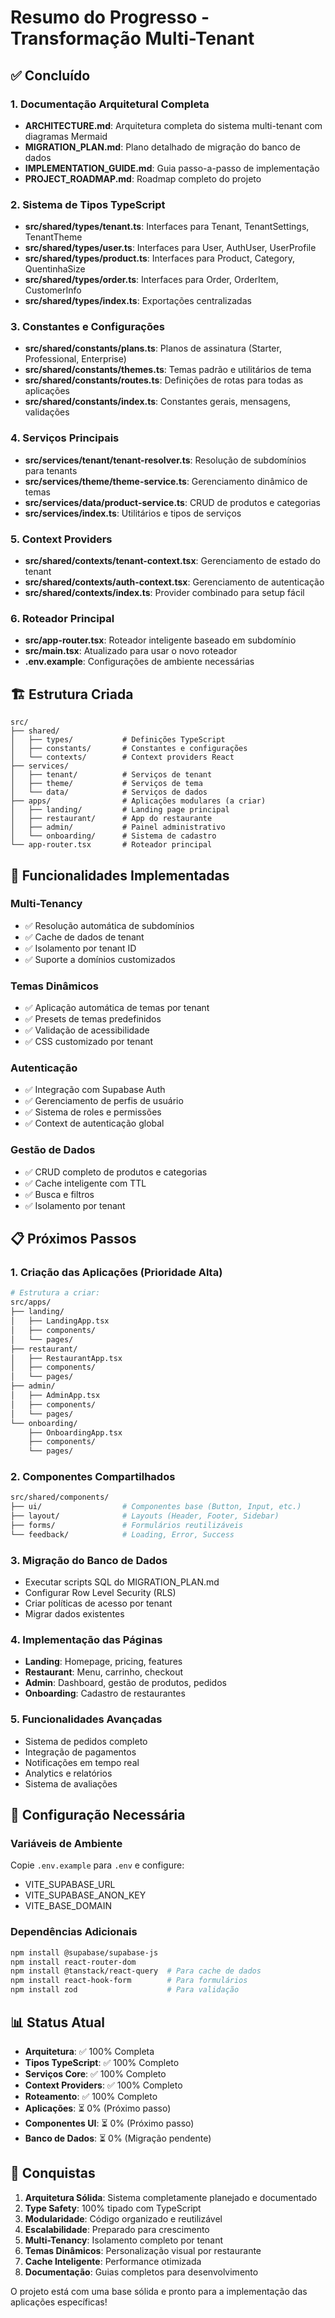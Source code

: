 # Resumo do Progresso - Transformação Multi-Tenant

## ✅ Concluído

### 1. Documentação Arquitetural Completa
- **ARCHITECTURE.md**: Arquitetura completa do sistema multi-tenant com diagramas Mermaid
- **MIGRATION_PLAN.md**: Plano detalhado de migração do banco de dados
- **IMPLEMENTATION_GUIDE.md**: Guia passo-a-passo de implementação
- **PROJECT_ROADMAP.md**: Roadmap completo do projeto

### 2. Sistema de Tipos TypeScript
- **src/shared/types/tenant.ts**: Interfaces para Tenant, TenantSettings, TenantTheme
- **src/shared/types/user.ts**: Interfaces para User, AuthUser, UserProfile
- **src/shared/types/product.ts**: Interfaces para Product, Category, QuentinhaSize
- **src/shared/types/order.ts**: Interfaces para Order, OrderItem, CustomerInfo
- **src/shared/types/index.ts**: Exportações centralizadas

### 3. Constantes e Configurações
- **src/shared/constants/plans.ts**: Planos de assinatura (Starter, Professional, Enterprise)
- **src/shared/constants/themes.ts**: Temas padrão e utilitários de tema
- **src/shared/constants/routes.ts**: Definições de rotas para todas as aplicações
- **src/shared/constants/index.ts**: Constantes gerais, mensagens, validações

### 4. Serviços Principais
- **src/services/tenant/tenant-resolver.ts**: Resolução de subdomínios para tenants
- **src/services/theme/theme-service.ts**: Gerenciamento dinâmico de temas
- **src/services/data/product-service.ts**: CRUD de produtos e categorias
- **src/services/index.ts**: Utilitários e tipos de serviços

### 5. Context Providers
- **src/shared/contexts/tenant-context.tsx**: Gerenciamento de estado do tenant
- **src/shared/contexts/auth-context.tsx**: Gerenciamento de autenticação
- **src/shared/contexts/index.ts**: Provider combinado para setup fácil

### 6. Roteador Principal
- **src/app-router.tsx**: Roteador inteligente baseado em subdomínio
- **src/main.tsx**: Atualizado para usar o novo roteador
- **.env.example**: Configurações de ambiente necessárias

## 🏗️ Estrutura Criada

```
src/
├── shared/
│   ├── types/           # Definições TypeScript
│   ├── constants/       # Constantes e configurações
│   └── contexts/        # Context providers React
├── services/
│   ├── tenant/          # Serviços de tenant
│   ├── theme/           # Serviços de tema
│   └── data/            # Serviços de dados
├── apps/                # Aplicações modulares (a criar)
│   ├── landing/         # Landing page principal
│   ├── restaurant/      # App do restaurante
│   ├── admin/           # Painel administrativo
│   └── onboarding/      # Sistema de cadastro
└── app-router.tsx       # Roteador principal
```

## 🎯 Funcionalidades Implementadas

### Multi-Tenancy
- ✅ Resolução automática de subdomínios
- ✅ Cache de dados de tenant
- ✅ Isolamento por tenant ID
- ✅ Suporte a domínios customizados

### Temas Dinâmicos
- ✅ Aplicação automática de temas por tenant
- ✅ Presets de temas predefinidos
- ✅ Validação de acessibilidade
- ✅ CSS customizado por tenant

### Autenticação
- ✅ Integração com Supabase Auth
- ✅ Gerenciamento de perfis de usuário
- ✅ Sistema de roles e permissões
- ✅ Context de autenticação global

### Gestão de Dados
- ✅ CRUD completo de produtos e categorias
- ✅ Cache inteligente com TTL
- ✅ Busca e filtros
- ✅ Isolamento por tenant

## 📋 Próximos Passos

### 1. Criação das Aplicações (Prioridade Alta)
```bash
# Estrutura a criar:
src/apps/
├── landing/
│   ├── LandingApp.tsx
│   ├── components/
│   └── pages/
├── restaurant/
│   ├── RestaurantApp.tsx
│   ├── components/
│   └── pages/
├── admin/
│   ├── AdminApp.tsx
│   ├── components/
│   └── pages/
└── onboarding/
    ├── OnboardingApp.tsx
    ├── components/
    └── pages/
```

### 2. Componentes Compartilhados
```bash
src/shared/components/
├── ui/                  # Componentes base (Button, Input, etc.)
├── layout/              # Layouts (Header, Footer, Sidebar)
├── forms/               # Formulários reutilizáveis
└── feedback/            # Loading, Error, Success
```

### 3. Migração do Banco de Dados
- Executar scripts SQL do MIGRATION_PLAN.md
- Configurar Row Level Security (RLS)
- Criar políticas de acesso por tenant
- Migrar dados existentes

### 4. Implementação das Páginas
- **Landing**: Homepage, pricing, features
- **Restaurant**: Menu, carrinho, checkout
- **Admin**: Dashboard, gestão de produtos, pedidos
- **Onboarding**: Cadastro de restaurantes

### 5. Funcionalidades Avançadas
- Sistema de pedidos completo
- Integração de pagamentos
- Notificações em tempo real
- Analytics e relatórios
- Sistema de avaliações

## 🔧 Configuração Necessária

### Variáveis de Ambiente
Copie `.env.example` para `.env` e configure:
- VITE_SUPABASE_URL
- VITE_SUPABASE_ANON_KEY
- VITE_BASE_DOMAIN

### Dependências Adicionais
```bash
npm install @supabase/supabase-js
npm install react-router-dom
npm install @tanstack/react-query  # Para cache de dados
npm install react-hook-form        # Para formulários
npm install zod                    # Para validação
```

## 📊 Status Atual

- **Arquitetura**: ✅ 100% Completa
- **Tipos TypeScript**: ✅ 100% Completo
- **Serviços Core**: ✅ 100% Completo
- **Context Providers**: ✅ 100% Completo
- **Roteamento**: ✅ 100% Completo
- **Aplicações**: ⏳ 0% (Próximo passo)
- **Componentes UI**: ⏳ 0% (Próximo passo)
- **Banco de Dados**: ⏳ 0% (Migração pendente)

## 🎉 Conquistas

1. **Arquitetura Sólida**: Sistema completamente planejado e documentado
2. **Type Safety**: 100% tipado com TypeScript
3. **Modularidade**: Código organizado e reutilizável
4. **Escalabilidade**: Preparado para crescimento
5. **Multi-Tenancy**: Isolamento completo por tenant
6. **Temas Dinâmicos**: Personalização visual por restaurante
7. **Cache Inteligente**: Performance otimizada
8. **Documentação**: Guias completos para desenvolvimento

O projeto está com uma base sólida e pronto para a implementação das aplicações específicas!